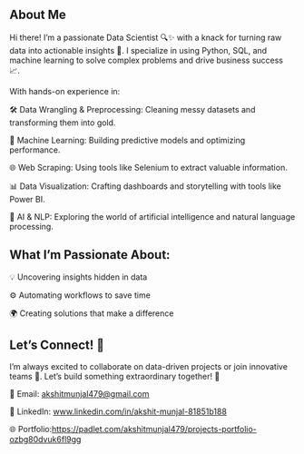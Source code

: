 
## About Me

Hi there! I’m a passionate Data Scientist 🔍✨ with a knack for turning raw data into actionable insights 🚀. I specialize in using Python, SQL, and machine learning to solve complex problems and drive business success 📈.

With hands-on experience in:

🛠 Data Wrangling & Preprocessing: Cleaning messy datasets and transforming them into gold.

🤖 Machine Learning: Building predictive models and optimizing performance.

🌐 Web Scraping: Using tools like Selenium to extract valuable information.

📊 Data Visualization: Crafting dashboards and storytelling with tools like Power BI.

🧩 AI & NLP: Exploring the world of artificial intelligence and natural language processing.
## What I’m Passionate About:

💡 Uncovering insights hidden in data

⚙️ Automating workflows to save time

🌍 Creating solutions that make a difference
## Let’s Connect! 🤝

I’m always excited to collaborate on data-driven projects or join innovative teams 🚀. Let’s build something extraordinary together! 🌟

📧 Email: akshitmunjal479@gmail.com

🔗 LinkedIn: www.linkedin.com/in/akshit-munjal-81851b188

🌐 Portfolio:https://padlet.com/akshitmunjal479/projects-portfolio-ozbg80dvuk6fl9gg



